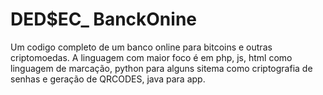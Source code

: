 # DED$EC_ BanckOnine
Um codigo completo de um banco online para bitcoins e outras criptomoedas. A linguagem com maior foco é em php, js, html como linguagem de marcação, python para alguns sitema como criptografia de senhas e geração de QRCODES, java para app.
